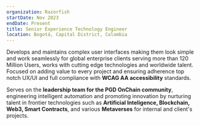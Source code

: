```yaml
---
organization: Razorfish
startDate: Nov 2023
endDate: Present
title: Senior Experience Technology Engineer
location: Bogotá, Capital District, Colombia
---
```


Develops and maintains complex user interfaces making them look simple and work seamlessly for global enterprise clients serving more than 120 Million Users, works with cutting edge technologies and worldwide talent. Focused on adding value to every project and ensuring adherence top notch UX/UI and full compliance with **WCAG AA accessibility** standards. 

Serves on the **leadership team for the PGD OnChain community**, engineering intelligent automation and promoting innovation by nurturing talent in frontier technologies such as **Artificial Inteligence, Blockchain, Web3, Smart Contracts**, and various **Metaverses** for internal and client's projects.
